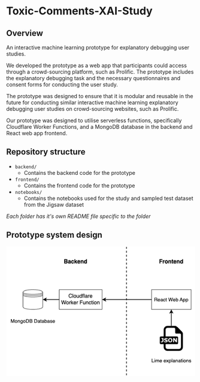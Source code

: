 # Toxic-Comments-XAI-Study

## Overview

An interactive machine learning prototype for explanatory debugging user studies.

We developed the prototype as a web app that participants could access through a crowd-sourcing platform, such as Prolific. The prototype includes the explanatory debugging task and the necessary questionnaires and consent forms for conducting the user study.

The prototype was designed to ensure that it is modular and reusable in the future for conducting similar interactive machine learning explanatory debugging user studies on crowd-sourcing websites, such as Prolific.

Our prototype was designed to utilise serverless functions, specifically Cloudflare Worker Functions, and a MongoDB database in the backend and React web app frontend.

## Repository structure

- `backend/`
  - Contains the backend code for the prototype
- `frontend/`
  - Contains the frontend code for the prototype
- `notebooks/`
  - Contains the notebooks used for the study and sampled test dataset from the Jigsaw dataset

_Each folder has it's own README file specific to the folder_

## Prototype system design

![System Diagram](system_diagram.png)
